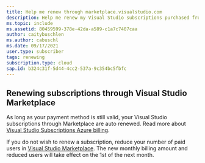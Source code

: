 ```yaml
---
title: Help me renew through marketplace.visualstudio.com
description: Help me renew my Visual Studio subscriptions purchased from marketplace.visualstudio.com.
ms.topic: include
ms.assetid: 80459599-378e-42da-a589-c1a7c7407caa
author: caitybuschlen
ms.author: cabuschl
ms.date: 09/17/2021
user.type: subscriber
tags: renewing
subscription.type: cloud
sap.id: b324c31f-5d44-4cc2-537a-9c354bc5fbfc
---
```


## Renewing subscriptions through Visual Studio Marketplace 

As long as your payment method is still valid, your Visual Studio subscriptions through Marketplace are auto renewed. Read more about [Visual Studio Subscriptions Azure billing](https://docs.microsoft.com/visualstudio/subscriptions/vscloud-billing-faq). 

If you do not wish to renew a subscription, reduce your number of paid users in [Visual Studio Marketplace](https://marketplace.visualstudio.com/subscriptions). The new monthly billing amount and reduced users will take effect on the 1st of the next month. 